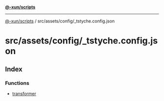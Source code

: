 [**@-xun/scripts**](../../../../README.md)

***

[@-xun/scripts](../../../../README.md) / src/assets/config/\_tstyche.config.json

# src/assets/config/\_tstyche.config.json

## Index

### Functions

- [transformer](functions/transformer.md)
